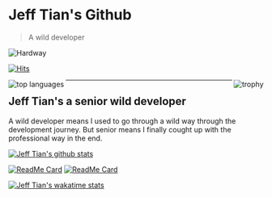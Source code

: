 # Jeff Tian's Github

> A wild developer

![Hardway](https://ml.jiwai.win/mp-hardway.png)

[![Hits](https://hits.seeyoufarm.com/api/count/incr/badge.svg?url=https%3A%2F%2Fgithub.com%2Fjeff-tian%2Fjeff-tian&count_bg=%2379C83D&title_bg=%23555555&icon=&icon_color=%23E7E7E7&title=hits&edge_flat=false)](https://hits.seeyoufarm.com)

<a href="https://github.com/ryo-ma/github-profile-trophy" title="trophy">
    <img align="right" src="https://github-profile-trophy.vercel.app/?username=jeff-tian&column=3" alt="trophy" />
</a>

<a href="https://github.com/anuraghazra/github-readme-stats">
    <img align="left" src="https://github-readme-stats.vercel.app/api/top-langs/?username=jeff-tian&langs_count=10&layout=compact" alt="top languages" />
</a>

---

## Jeff Tian's a senior wild developer

A wild developer means I used to go through a wild way through the development journey. But senior means I finally cought up with the professional way in the end.

[![Jeff Tian's github stats](https://github-readme-stats.vercel.app/api?username=jeff-tian&count_private=true&show_icons=true)](https://github.com/anuraghazra/github-readme-stats)

[![ReadMe Card](https://github-readme-stats.vercel.app/api/pin/?username=jeff-tian&repo=egg-passport-weapp)](https://github.com/jeff-tian/egg-passport-weapp)
[![ReadMe Card](https://github-readme-stats.vercel.app/api/pin/?username=jeff-tian&repo=keycloak-heroku)](https://github.com/jeff-tian/keycloak-heroku)

[![Jeff Tian's wakatime stats](https://github-readme-stats.vercel.app/api/wakatime?username=jeff_tian)](https://github.com/anuraghazra/github-readme-stats)
